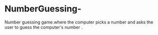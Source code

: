 # NumberGuessing-
Number guessing game.where the computer picks a number and asks the user to guess the computer's number .
